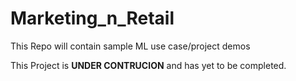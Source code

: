 # Marketing_n_Retail
This Repo will contain sample ML use case/project demos

This Project is **UNDER CONTRUCION** and has yet to be completed.
